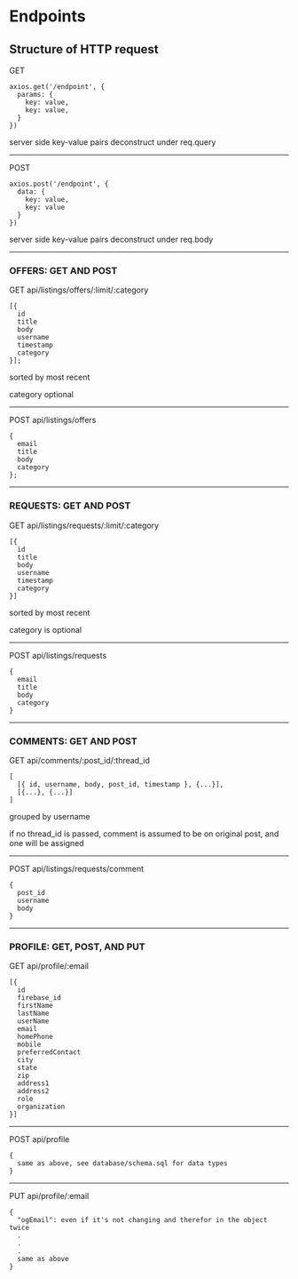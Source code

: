 # Endpoints

## Structure of HTTP request
GET
```
axios.get('/endpoint', {
  params: {
    key: value,
    key: value,
  }
})
```
server side key-value pairs deconstruct under req.query

---

POST
```
axios.post('/endpoint', {
  data: {
    key: value,
    key: value
  }
})
```
server side key-value pairs deconstruct under req.body

---
### OFFERS: GET AND POST

GET api/listings/offers/:limit/:category
```
[{
  id
  title
  body
  username
  timestamp
  category
}];
```
sorted by most recent

category optional

---
POST api/listings/offers
```
{
  email
  title
  body
  category
};
```
---

### REQUESTS: GET AND POST

GET api/listings/requests/:limit/:category
```
[{
  id
  title
  body
  username
  timestamp
  category
}]
```
sorted by most recent

category is optional

---

POST api/listings/requests
```
{
  email
  title
  body
  category
}
```

---
### COMMENTS: GET AND POST

GET api/comments/:post_id/:thread_id
```
[
  [{ id, username, body, post_id, timestamp }, {...}],
  [{...}, {...}]
]
```
grouped by username

if no thread_id is passed, comment is assumed to be on original post, and one will be assigned

---
POST api/listings/requests/comment
```
{
  post_id
  username
  body
}
```
---

### PROFILE: GET, POST, AND PUT

GET api/profile/:email
```
[{
  id
  firebase_id
  firstName
  lastName
  userName
  email
  homePhone
  mobile
  preferredContact
  city
  state
  zip
  address1
  address2
  role
  organization
}]
```
---
POST api/profile
```
{
  same as above, see database/schema.sql for data types
}
```

---

PUT api/profile/:email
```
{
  "ogEmail": even if it's not changing and therefor in the object twice
  .
  .
  .
  same as above
}
```
